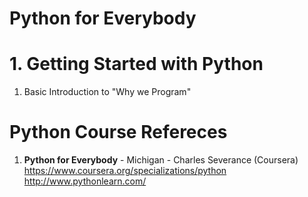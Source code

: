 #   Python for Everybody	

#  1. Getting Started with Python
1.  Basic Introduction to "Why we Program"

#  Python Course Refereces
1.  **Python for Everybody** - Michigan - Charles Severance (Coursera)   
    https://www.coursera.org/specializations/python  
	http://www.pythonlearn.com/